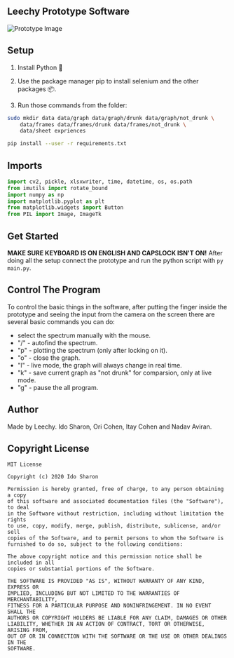 ## Leechy Prototype Software

![Prototype Image](https://i.ibb.co/tqq4xZr/leechy-prototype-1-2.jpg)

## Setup

1. Install Python 🐍

2.  Use the package manager pip to install selenium and the other packages 📦.

3. Run those commands from the folder:

```bash
sudo mkdir data data/graph data/graph/drunk data/graph/not_drunk \
    data/frames data/frames/drunk data/frames/not_drunk \
    data/sheet expriences
```

```bash
pip install --user -r requirements.txt
```
    
## Imports

```python
import cv2, pickle, xlsxwriter, time, datetime, os, os.path
from imutils import rotate_bound
import numpy as np
import matplotlib.pyplot as plt
from matplotlib.widgets import Button
from PIL import Image, ImageTk
```

## Get Started

**MAKE SURE KEYBOARD IS ON ENGLISH AND CAPSLOCK ISN'T ON!**
After doing all the setup connect the prototype and run the python script with ```py main.py```. 

## Control The Program

To control the basic things in the software, after putting the finger inside the prototype and seeing the input from the camera on the screen there are several basic commands you can do:
- select the spectrum manually with the mouse.
- "/" - autofind the spectrum.
- "p" - plotting the spectrum (only after locking on it).
- "o" - close the graph.
- "l" - live mode, the graph will always change in real time.
- "k" - save current graph as "not drunk" for comparsion, only at live mode.
- "g" - pause the all program.

## Author

Made by Leechy.
Ido Sharon, Ori Cohen, Itay Cohen and Nadav Aviran.

## Copyright License
```
MIT License

Copyright (c) 2020 Ido Sharon

Permission is hereby granted, free of charge, to any person obtaining a copy
of this software and associated documentation files (the "Software"), to deal
in the Software without restriction, including without limitation the rights
to use, copy, modify, merge, publish, distribute, sublicense, and/or sell
copies of the Software, and to permit persons to whom the Software is
furnished to do so, subject to the following conditions:

The above copyright notice and this permission notice shall be included in all
copies or substantial portions of the Software.

THE SOFTWARE IS PROVIDED "AS IS", WITHOUT WARRANTY OF ANY KIND, EXPRESS OR
IMPLIED, INCLUDING BUT NOT LIMITED TO THE WARRANTIES OF MERCHANTABILITY,
FITNESS FOR A PARTICULAR PURPOSE AND NONINFRINGEMENT. IN NO EVENT SHALL THE
AUTHORS OR COPYRIGHT HOLDERS BE LIABLE FOR ANY CLAIM, DAMAGES OR OTHER
LIABILITY, WHETHER IN AN ACTION OF CONTRACT, TORT OR OTHERWISE, ARISING FROM,
OUT OF OR IN CONNECTION WITH THE SOFTWARE OR THE USE OR OTHER DEALINGS IN THE
SOFTWARE.
```

